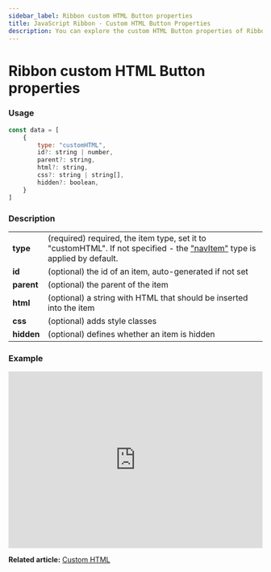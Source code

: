 ```yaml
---
sidebar_label: Ribbon custom HTML Button properties
title: JavaScript Ribbon - Custom HTML Button Properties 
description: You can explore the custom HTML Button properties of Ribbon in the documentation of the DHTMLX JavaScript UI library. Browse developer guides and API reference, try out code examples and live demos, and download a free 30-day evaluation version of DHTMLX Suite.
---
```


# Ribbon custom HTML Button properties

### Usage

~~~js
const data = [
    {
        type: "customHTML",
        id?: string | number,
        parent?: string,
        html?: string,
        css?: string | string[],
        hidden?: boolean,
    }
]
~~~

### Description

<table>
    <tbody>
        <tr>
            <td><b>type</b></td>
            <td>(required) required, the item type, set it to "customHTML". If not specified - the <a href="../../navitem">"navItem"</a> type is applied by default.</td>
        </tr>
        <tr>
            <td><b>id</b></td>
            <td>(optional) the id of an item, auto-generated if not set</td>
        </tr>
        <tr>
            <td><b>parent</b></td>
            <td>(optional) the parent of the item</td>
        </tr>
        <tr>
            <td><b>html</b></td>
            <td>(optional) a string with HTML that should be inserted into the item</td>
        </tr>
        <tr>
            <td><b>css</b></td>
            <td>(optional) adds style classes</td>
        </tr>
            <tr>
            <td><b>hidden</b></td>
            <td>(optional) defines whether an item is hidden</td>
        </tr>
    </tbody>
</table>

### Example

<iframe src="https://snippet.dhtmlx.com/c0i0q3cu?mode=js" frameborder="0" class="snippet_iframe" width="100%" height="350"></iframe>

**Related article:** [Custom HTML](ribbon/customhtmlbutton.md)
